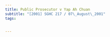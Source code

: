 ```yaml
---
title: Public Prosecutor v Yap Ah Chuan 
subtitle: "[2001] SGHC 217 / 07\_August\_2001"
tags:


---
```


